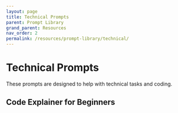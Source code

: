 ```yaml
---
layout: page
title: Technical Prompts
parent: Prompt Library
grand_parent: Resources
nav_order: 2
permalink: /resources/prompt-library/technical/
---
```


# Technical Prompts

These prompts are designed to help with technical tasks and coding.

## Code Explainer for Beginners